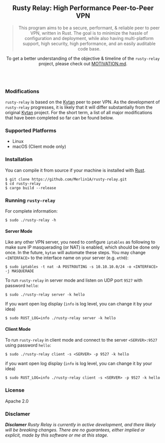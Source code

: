 <div align="center">
  
## Rusty Relay: High Performance Peer-to-Peer VPN

> This program aims to be a secure, performant, & reliable peer to peer VPN, written in Rust. The goal is to minimize the hassle of configuration and deployment, while also having multi-platform support, high security, high performance, and an easily auditable code base.

To get a better understanding of the objective & timeline of the `rusty-relay` project, please check out [MOTIVATION.md](https://github.com/Merlin1A/rusty-relay/blob/master/MOTIVATION.md).

<div align="left">
<br>
<br>
  
### Modifications

`rusty-relay` is based on the [Kytan](https://github.com/changlan/kytan) peer to peer VPN. As the development of `rusty-relay` progresses, it is likely that it will differ substantially from the original [Kytan](https://github.com/changlan/kytan) project. For the short term, a list of all major modifications that have been completed so far can be found below.

### Supported Platforms

- Linux
- macOS (Client mode only)

### Installation

You can compile it from source if
your machine is installed with [Rust](https://www.rust-lang.org/en-US/install.html).

```
$ git clone https://github.com/Merlin1A/rusty-relay.git
$ cd rusty-relay
$ cargo build --release
```

### Running `rusty-relay`

For complete information:

```
$ sudo ./rusty-relay -h
```

#### Server Mode

Like any other VPN server, you need to configure `iptables` as following to make
sure IP masquerading (or NAT) is enabled, which should be done only once. In the
future, `kytan` will automate these steps. You may change `<INTERFACE>` to the
interface name on your server (e.g. `eth0`):

```
$ sudo iptables -t nat -A POSTROUTING -s 10.10.10.0/24 -o <INTERFACE> -j MASQUERADE
```

To run `rusty-relay` in server mode and listen on UDP port `9527` with password `hello`:

```
$ sudo ./rusty-relay server -k hello 
```
If you want open log display (`info` is log level, you can change it by your idea)

```
$ sudo RUST_LOG=info ./rusty-relay server -k hello 
```

#### Client Mode

To run `rusty-relay` in client mode and connect to the server `<SERVER>:9527` using password `hello`:

```
$ sudo ./rusty-relay client -s <SERVER> -p 9527 -k hello
```

if you want open log display (`info` is log level, you can change it by your idea)

```
$ sudo RUST_LOG=info ./rusty-relay client -s <SERVER> -p 9527 -k hello
```

### License

Apache 2.0

### Disclamer

*__Disclamer__* _Rusty Relay is currently in active development, and there likely will be breaking changes. There are no guarantees, either implied or explicit, made by this software or me at this stage._
